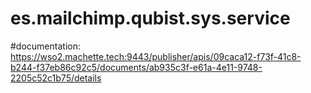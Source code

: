 # es.mailchimp.qubist.sys.service
#documentation:
https://wso2.machette.tech:9443/publisher/apis/09caca12-f73f-41c8-b244-f37eb86c92c5/documents/ab935c3f-e61a-4e11-9748-2205c52c1b75/details
